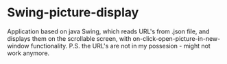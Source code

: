 # Swing-picture-display
Application based on java Swing, which reads URL's from .json file, and displays them on the scrollable screen, with on-click-open-picture-in-new-window functionality. 
P.S. the URL's are not in my possesion - might not work anymore.
